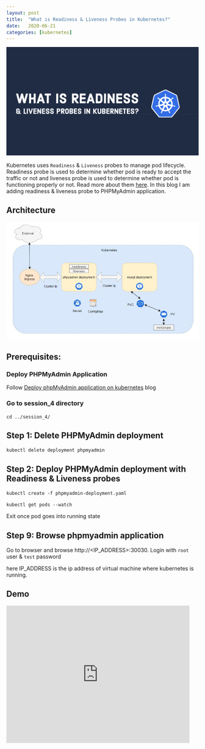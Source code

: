 ```yaml
---
layout: post
title:  "What is Readiness & Liveness Probes in Kubernetes?"
date:   2020-06-21
categories: [kubernetes]
---
```


![What is Readiness & Liveness Probes in Kubernetes?](https://raw.githubusercontent.com/sagar-jadhav/sagar-jadhav.github.io/master/static/img/_posts/kubernetes/4.png)

Kubernetes uses `Readiness` & `Liveness` probes to manage pod lifecycle. Readiness probe is used to determine whether pod is ready to accept the traffic or not and liveness probe is used to determine whether pod is functioning properly or not. Read more about them [here](https://kubernetes.io/docs/tasks/configure-pod-container/configure-liveness-readiness-startup-probes/). In this blog I am adding readiness & liveness probe to PHPMyAdmin application.

## Architecture

![Architecture](https://raw.githubusercontent.com/sagar-jadhav/sagar-jadhav.github.io/master/static/img/_posts/kubernetes/4_arch.jpg)

## Prerequisites:

### Deploy PHPMyAdmin Application
Follow [Deploy phpMyAdmin application on kubernetes](<CHANGE_ME>) blog

### Go to session_4 directory
```
cd ../session_4/
```

## Step 1: Delete PHPMyAdmin deployment
```
kubectl delete deployment phpmyadmin
```

## Step 2: Deploy PHPMyAdmin deployment with Readiness & Liveness probes
```
kubectl create -f phpmyadmin-deployment.yaml
```
```
kubectl get pods --watch
```
Exit once pod goes into running state

## Step 9: Browse phpmyadmin application

Go to browser and browse http://<IP_ADDRESS>:30030. Login with `root` user & `test` password

here IP_ADDRESS is the ip address of virtual machine where kubernetes is running.
 
## Demo

<iframe width="480" height="360" src="https://www.youtube.com/embed/c9cnPuD6QgU" frameborder="0" allowfullscreen></iframe>